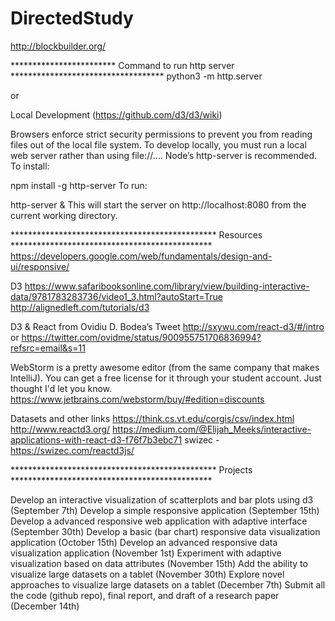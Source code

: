 # DirectedStudy
http://blockbuilder.org/

************************ Command to run http server ***********************************
python3 -m http.server

or

Local Development (https://github.com/d3/d3/wiki)

Browsers enforce strict security permissions to prevent you from reading files out of the local file system. To develop locally, you must run a local web server rather than using file://…. Node’s http-server is recommended. To install:

npm install -g http-server
To run:

http-server &
This will start the server on http://localhost:8080 from the current working directory.

*********************************************** Resources **********************************************
https://developers.google.com/web/fundamentals/design-and-ui/responsive/

D3
https://www.safaribooksonline.com/library/view/building-interactive-data/9781783283736/video1_3.html?autoStart=True
http://alignedleft.com/tutorials/d3

D3 & React from Ovidiu D. Bodea’s Tweet
http://sxywu.com/react-d3/#/intro or
https://twitter.com/ovidme/status/900955751706836994?refsrc=email&s=11

WebStorm is a pretty awesome editor (from the same company that makes IntelliJ). You can get a free license for it through your student account. Just thought I'd let you know.
https://www.jetbrains.com/webstorm/buy/#edition=discounts

Datasets and other links
https://think.cs.vt.edu/corgis/csv/index.html
http://www.reactd3.org/
https://medium.com/@Elijah_Meeks/interactive-applications-with-react-d3-f76f7b3ebc71
swizec - https://swizec.com/reactd3js/

*********************************************** Projects **********************************************

Develop an interactive visualization of scatterplots and bar plots using d3 (September 7th)
Develop a simple responsive application (September 15th)
Develop a advanced responsive web application with adaptive interface (September 30th)
Develop a basic (bar chart) responsive data visualization application (October 15th)
Develop an advanced responsive data visualization application (November 1st)
Experiment with adaptive visualization based on data attributes (November 15th)
Add the ability to visualize large datasets on a tablet (November 30th)
Explore novel approaches to visualize large datasets on a tablet (December 7th)
Submit all the code (github repo), final report, and draft of a research paper (December 14th)
